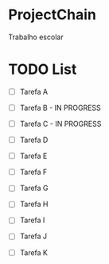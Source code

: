 # ProjectChain
Trabalho escolar


# TODO List

- [ ] Tarefa A
- [ ] Tarefa B - IN PROGRESS
- [ ] Tarefa C - IN PROGRESS
- [ ] Tarefa D
- [ ] Tarefa E
- [ ] Tarefa F
- [ ] Tarefa G
- [ ] Tarefa H
- [ ] Tarefa I
- [ ] Tarefa J
- [ ] Tarefa K


